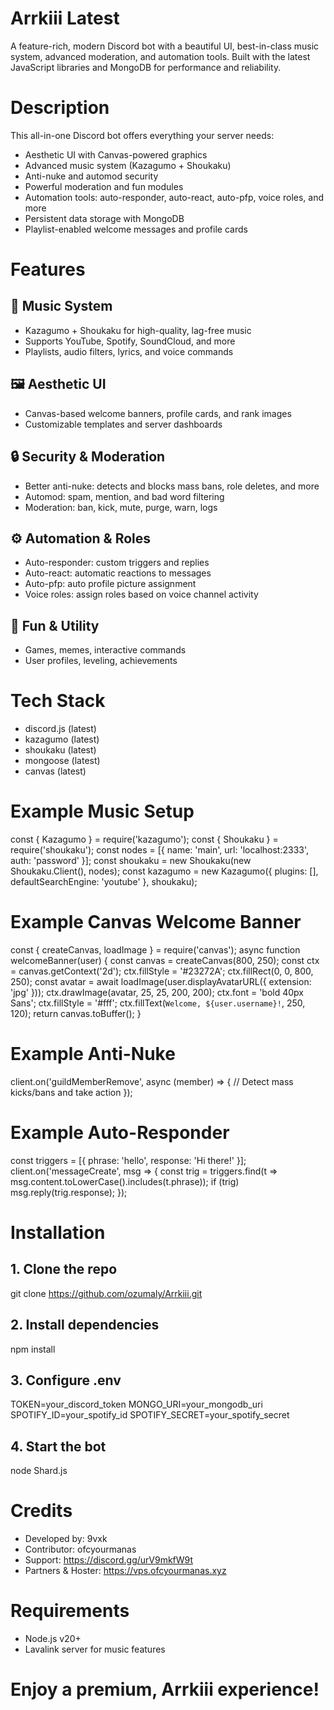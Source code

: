 # Arrkiii Latest

A feature-rich, modern Discord bot with a beautiful UI, best-in-class music system, advanced moderation, and automation tools. Built with the latest JavaScript libraries and MongoDB for performance and reliability.

# Description
This all-in-one Discord bot offers everything your server needs: 
- Aesthetic UI with Canvas-powered graphics
- Advanced music system (Kazagumo + Shoukaku)
- Anti-nuke and automod security
- Powerful moderation and fun modules
- Automation tools: auto-responder, auto-react, auto-pfp, voice roles, and more
- Persistent data storage with MongoDB
- Playlist-enabled welcome messages and profile cards

# Features

## 🎵 Music System
- Kazagumo + Shoukaku for high-quality, lag-free music
- Supports YouTube, Spotify, SoundCloud, and more
- Playlists, audio filters, lyrics, and voice commands

## 🖼️ Aesthetic UI
- Canvas-based welcome banners, profile cards, and rank images
- Customizable templates and server dashboards

## 🔒 Security & Moderation
- Better anti-nuke: detects and blocks mass bans, role deletes, and more
- Automod: spam, mention, and bad word filtering
- Moderation: ban, kick, mute, purge, warn, logs

## ⚙️ Automation & Roles
- Auto-responder: custom triggers and replies
- Auto-react: automatic reactions to messages
- Auto-pfp: auto profile picture assignment
- Voice roles: assign roles based on voice channel activity

## 🎉 Fun & Utility
- Games, memes, interactive commands
- User profiles, leveling, achievements

# Tech Stack
- discord.js (latest)
- kazagumo (latest)
- shoukaku (latest)
- mongoose (latest)
- canvas (latest)

# Example Music Setup
const { Kazagumo } = require('kazagumo');
const { Shoukaku } = require('shoukaku');
const nodes = [{ name: 'main', url: 'localhost:2333', auth: 'password' }];
const shoukaku = new Shoukaku(new Shoukaku.Client(), nodes);
const kazagumo = new Kazagumo({ plugins: [], defaultSearchEngine: 'youtube' }, shoukaku);

# Example Canvas Welcome Banner
const { createCanvas, loadImage } = require('canvas');
async function welcomeBanner(user) {
  const canvas = createCanvas(800, 250);
  const ctx = canvas.getContext('2d');
  ctx.fillStyle = '#23272A';
  ctx.fillRect(0, 0, 800, 250);
  const avatar = await loadImage(user.displayAvatarURL({ extension: 'jpg' }));
  ctx.drawImage(avatar, 25, 25, 200, 200);
  ctx.font = 'bold 40px Sans';
  ctx.fillStyle = '#fff';
  ctx.fillText(`Welcome, ${user.username}!`, 250, 120);
  return canvas.toBuffer();
}

# Example Anti-Nuke
client.on('guildMemberRemove', async (member) => {
  // Detect mass kicks/bans and take action
});

# Example Auto-Responder
const triggers = [{ phrase: 'hello', response: 'Hi there!' }];
client.on('messageCreate', msg => {
  const trig = triggers.find(t => msg.content.toLowerCase().includes(t.phrase));
  if (trig) msg.reply(trig.response);
});

# Installation

## 1. Clone the repo
git clone https://github.com/ozumaly/Arrkiii.git

## 2. Install dependencies
npm install

## 3. Configure .env
TOKEN=your_discord_token
MONGO_URI=your_mongodb_uri
SPOTIFY_ID=your_spotify_id
SPOTIFY_SECRET=your_spotify_secret

## 4. Start the bot
node Shard.js

# Credits
- Developed by: 9vxk
- Contributor: ofcyourmanas
- Support: https://discord.gg/urV9mkfW9t
- Partners & Hoster: https://vps.ofcyourmanas.xyz

# Requirements
- Node.js v20+
- Lavalink server for music features

# Enjoy a premium, Arrkiii experience!
